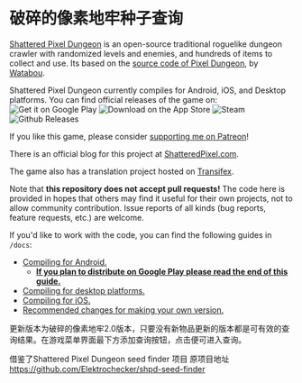 # 破碎的像素地牢种子查询

[Shattered Pixel Dungeon](https://shatteredpixel.com/shatteredpd/) is an open-source traditional roguelike dungeon crawler with randomized levels and enemies, and hundreds of items to collect and use. Its based on the [source code of Pixel Dungeon](https://github.com/00-Evan/pixel-dungeon-gradle), by [Watabou](https://www.watabou.ru).

Shattered Pixel Dungeon currently compiles for Android, iOS, and Desktop platforms. You can find official releases of the game on:
![Get it on Google Play](https://shatteredpixel.com/assets/images/gplay-badge.png)
![Download on the App Store](https://shatteredpixel.com/assets/images/appstore-badge.png)
![Steam](https://shatteredpixel.com/assets/images/steam-badge.png)
![Github Releases](https://shatteredpixel.com/assets/images/github-badge.png)

If you like this game, please consider [supporting me on Patreon](https://www.patreon.com/ShatteredPixel)!

There is an official blog for this project at [ShatteredPixel.com](https://www.shatteredpixel.com/blog/).

The game also has a translation project hosted on [Transifex](https://www.transifex.com/shattered-pixel/shattered-pixel-dungeon/).

Note that **this repository does not accept pull requests!** The code here is provided in hopes that others may find it useful for their own projects, not to allow community contribution. Issue reports of all kinds (bug reports, feature requests, etc.) are welcome.

If you'd like to work with the code, you can find the following guides in `/docs`:
- [Compiling for Android.](docs/getting-started-android.md)
    - **[If you plan to distribute on Google Play please read the end of this guide.](docs/getting-started-android.md#distributing-your-apk)**
- [Compiling for desktop platforms.](docs/getting-started-desktop.md)
- [Compiling for iOS.](docs/getting-started-ios.md)
- [Recommended changes for making your own version.](docs/recommended-changes.md)


更新版本为破碎的像素地牢2.0版本，只要没有新物品更新的版本都是可有效的查询结果。在游戏菜单界面最下方添加查询按钮，点击便可进入查询。

借鉴了Shattered Pixel Dungeon seed finder 项目
原项目地址
https://github.com/Elektrochecker/shpd-seed-finder
